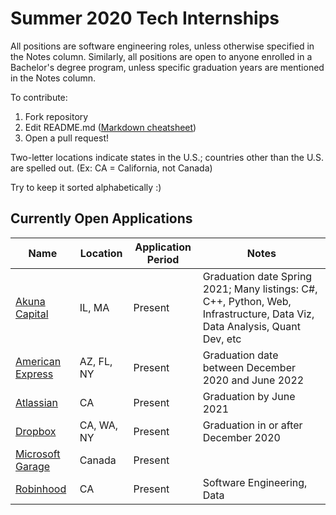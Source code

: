 # Summer 2020 Tech Internships

All positions are software engineering roles, unless otherwise specified in the Notes column. Similarly, all positions are open to anyone enrolled in a Bachelor's degree program, unless specific graduation years are mentioned in the Notes column.

To contribute:
1. Fork repository
2. Edit README.md ([Markdown cheatsheet](https://github.com/tchapi/markdown-cheatsheet/blob/master/README.md))
4. Open a pull request!

Two-letter locations indicate states in the U.S.; countries other than the U.S. are spelled out. (Ex: CA = California, not Canada)

Try to keep it sorted alphabetically :)

## Currently Open Applications
| Name | Location | Application Period | Notes  |
|---|---|---|---|
| [Akuna Capital](https://akunacapital.com/careers) | IL, MA | Present | Graduation date Spring 2021; Many listings: C#, C++, Python, Web, Infrastructure, Data Viz, Data Analysis, Quant Dev, etc| 
| [American Express](https://jobs.americanexpress.com/jobs/19003378?lang=en-us) | AZ, FL, NY | Present | Graduation date between December 2020 and June 2022 | 
| [Atlassian](https://www.atlassian.com/company/careers/detail/9484630b-4039-415e-af9a-c1e2c34e5a8b) | CA | Present | Graduation by June 2021 |
| [Dropbox](https://www.dropbox.com/jobs/listing/1810089) | CA, WA, NY | Present | Graduation in or after December 2020 |
| [Microsoft Garage](https://careers.microsoft.com/students/us/en/job/660552/Summer-Garage-Internship-Program-Software-Engineering-Vancouver) | Canada | Present | |
| [Robinhood](https://boards.greenhouse.io/robinhood/jobs/1739582) | CA | Present | Software Engineering, Data |
